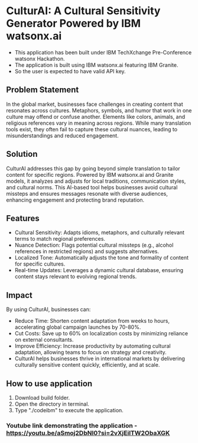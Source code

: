 # CulturAI: A Cultural Sensitivity Generator Powered by IBM watsonx.ai
* This application has been built under IBM TechXchange Pre-Conference watsonx Hackathon.
* The application is built using IBM watsonx.ai featuring IBM Granite.
* So the user is expected to have valid API key.
## Problem Statement
In the global market, businesses face challenges in creating content that resonates across cultures. Metaphors, symbols, and humor that work in one culture may offend or confuse another. Elements like colors, animals, and religious references vary in meaning across regions. While many translation tools exist, they often fail to capture these cultural nuances, leading to misunderstandings and reduced engagement. 

## Solution
CulturAI addresses this gap by going beyond simple translation to tailor content for specific regions. Powered by IBM watsonx.ai and Granite models, it analyzes and adjusts for local traditions, communication styles, and cultural norms. This AI-based tool helps businesses avoid cultural missteps and ensures messages resonate with diverse audiences, enhancing engagement and protecting brand reputation.

## Features
- Cultural Sensitivity: Adapts idioms, metaphors, and culturally relevant terms to match regional preferences.
- Nuance Detection: Flags potential cultural missteps (e.g., alcohol references in restricted regions) and suggests alternatives.
- Localized Tone: Automatically adjusts the tone and formality of content for specific cultures.
- Real-time Updates: Leverages a dynamic cultural database, ensuring content stays relevant to evolving regional trends.

## Impact
By using CulturAI, businesses can:

- Reduce Time: Shorten content adaptation from weeks to hours, accelerating global campaign launches by 70-80%.
- Cut Costs: Save up to 60% on localization costs by minimizing reliance on external consultants.
- Improve Efficiency: Increase productivity by automating cultural adaptation, allowing teams to focus on strategy and creativity.
- CulturAI helps businesses thrive in international markets by delivering culturally sensitive content quickly, efficiently, and at scale.

## How to use application
1. Download build folder.
2. Open the directory in terminal.
3. Type "./codeibm" to execute the application.

### Youtube link demonstrating the application - https://youtu.be/aSmoj2DbNI0?si=2vXjEilTW2ObaXGK
